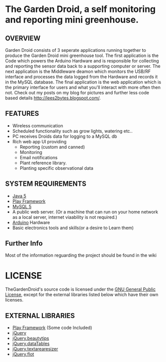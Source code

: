 # The Garden Droid, a self monitoring and reporting mini greenhouse.

## OVERVIEW
Garden Droid consists of 3 seperate applications running together to produce the Garden Droid mini greenhouse tool. The first application is the Code which powers the Arduino Hardware and is responsible for collecting and reporting the sensor data back to a supporting computer or server. The next application is the Middleware deamon which monitors the USB/RF interface and processes the data logged from the Hardware and records it in the MySQL database. The final application is the web application which is the primary interface for users and what you'll interact with more often then not. Check out my posts on my blog for pictures and further less code based details <http://lees2bytes.blogspot.com/>.

## FEATURES

- Wireless communication
- Scheduled functionality such as grow lights, watering etc..
- PC receives Droids data for logging to a MySQL db
- Rich web app UI providing
    - Reporting (custom and canned)
    - Monitoring
    - Email notifications
    - Plant reference library.
    - Planting specific observational data

## SYSTEM REQUIREMENTS

- [Java 5](http://java.com) 
- [Play Framework](http://www.playframework.org)
- [MySQL 5](http://mysql.com/)
- A public web server. (Or a machine that can run on your home network as a local server, internet viaability is not required.)
- [Arduino](http://arduino.cc/) Hardware
- Basic electronics tools and skills(or a desire to Learn them)

## Further Info
Most of the information reguarding the project should be found in the wiki

# LICENSE

TheGardenDroid's source code is licensed under the
[GNU General Public License](http://www.gnu.org/licenses/gpl.html),
except for the  external libraries listed below which have their own licenses.

## EXTERNAL LIBRARIES

- [Play Framework](http://www.playframework.org) (Some code Included) 
- [jQuery](http://jquery.com/)
- [jQuery.beautytips](http://plugins.jquery.com/project/bt)
- [jQuery.dataTables](http://datatables.net/index)
- [jQuery.textarearesizer](http://plugins.jquery.com/project/TextAreaResizer)
- [jQuery.flot](http://code.google.com/p/flot/)

